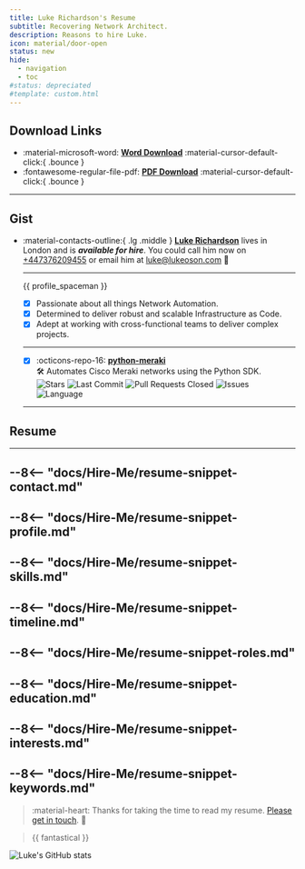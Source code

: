 ```yaml
---
title: Luke Richardson's Resume 
subtitle: Recovering Network Architect.
description: Reasons to hire Luke.
icon: material/door-open
status: new
hide:
  - navigation
  - toc
#status: depreciated
#template: custom.html
---
```


## Download Links

<div class="grid cards" markdown>

- :material-microsoft-word: [__Word Download__](/assets/brand-profile/resume/Luke-Richardson-Resume.docx) :material-cursor-default-click:{ .bounce }
- :fontawesome-regular-file-pdf: [__PDF Download__](/assets/brand-profile/resume/Luke-Richardson-Resume.pdf) :material-cursor-default-click:{ .bounce }

</div>

---

## Gist

<div class="grid cards" markdown>

-   :material-contacts-outline:{ .lg .middle } [__Luke Richardson__](https://www.linkedin.com/in/luke-richardson/) lives in London and is ***available for hire***. You could call him now on [+447376209455](tel:+447376209455) or email him at [luke@lukeoson.com](mailto:lke@lukeoson.com) 🚀

    ---
  
    {{ profile_spaceman }}

    - [x] Passionate about all things Network Automation.
    - [x] Determined to deliver robust and scalable Infrastructure as Code.
    - [x] Adept at working with cross-functional teams to deliver complex projects.
    ---
    - [x] :octicons-repo-16: [**python-meraki**](https://github.com/lukeoson/python-meraki)  
        🛠️ Automates Cisco Meraki networks using the Python SDK.  
        ![Stars](https://img.shields.io/github/stars/lukeoson/python-meraki?style=social)
        ![Last Commit](https://img.shields.io/github/last-commit/lukeoson/python-meraki)
        ![Pull Requests Closed](https://img.shields.io/github/issues-pr-closed/lukeoson/python-meraki)
        ![Issues](https://img.shields.io/github/issues/lukeoson/python-meraki)
        ![Language](https://img.shields.io/github/languages/top/lukeoson/python-meraki)

    ---

</div>

## Resume

---

--8<-- "docs/Hire-Me/resume-snippet-contact.md"
---
--8<-- "docs/Hire-Me/resume-snippet-profile.md"
---
--8<-- "docs/Hire-Me/resume-snippet-skills.md"
---
--8<-- "docs/Hire-Me/resume-snippet-timeline.md"
---
--8<-- "docs/Hire-Me/resume-snippet-roles.md"
---
--8<-- "docs/Hire-Me/resume-snippet-education.md"
---
--8<-- "docs/Hire-Me/resume-snippet-interests.md"
---
--8<-- "docs/Hire-Me/resume-snippet-keywords.md"
---

> :material-heart: Thanks for taking the time to read my resume. [Please get in touch](mailto:hello@lukeoson.com). 🎉 

> {{ fantastical }}

![Luke's GitHub stats](https://github-readme-stats.vercel.app/api?username=lukeoson&show_icons=true&theme=tokyonight)
